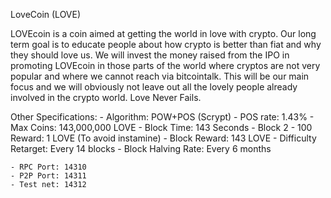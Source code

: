 LoveCoin (LOVE)

LOVEcoin is a coin aimed at getting the world in love with crypto. Our long term goal is to educate people about how crypto is better than fiat and why they should love us. We will invest the money raised from the IPO in promoting LOVEcoin in those parts of the world where cryptos are not very popular and where we cannot reach via bitcointalk. This will be our main focus and we will obviously not leave out all the lovely people already involved in the crypto world. Love Never Fails.

Other Specifications:
	- Algorithm: POW+POS (Scrypt)
	- POS rate: 1.43%
	- Max Coins: 143,000,000 LOVE
	- Block Time: 143 Seconds
	- Block 2 - 100 Reward: 1 LOVE (To avoid instamine)
	- Block Reward: 143 LOVE
	- Difficulty Retarget: Every 14 blocks
	- Block Halving Rate: Every 6 months

	- RPC Port: 14310
	- P2P Port: 14311
	- Test net: 14312‏‏

